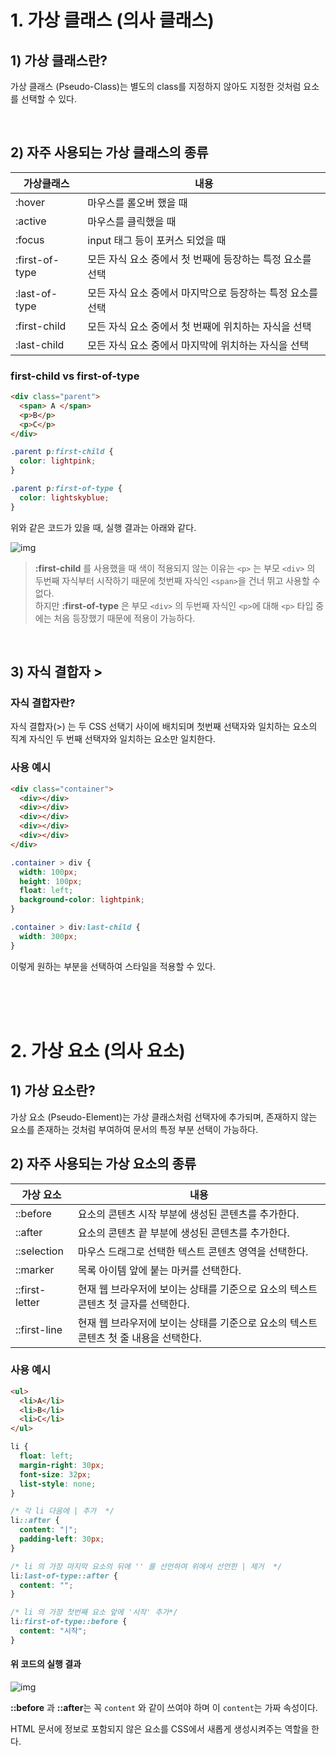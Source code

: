 # 1. 가상 클래스 (의사 클래스)

## 1) 가상 클래스란?

가상 클래스 (Pseudo-Class)는 별도의 class를 지정하지 않아도 지정한 것처럼 요소를 선택할 수 있다.

<br>

## 2) 자주 사용되는 가상 클래스의 종류

| 가상클래스     | 내용                                                       |
| -------------- | ---------------------------------------------------------- |
| :hover         | 마우스를 롤오버 했을 때                                    |
| :active        | 마우스를 클릭했을 때                                       |
| :focus         | input 태그 등이 포커스 되었을 때                           |
| :first-of-type | 모든 자식 요소 중에서 첫 번째에 등장하는 특정 요소를 선택  |
| :last-of-type  | 모든 자식 요소 중에서 마지막으로 등장하는 특정 요소를 선택 |
| :first-child   | 모든 자식 요소 중에서 첫 번째에 위치하는 자식을 선택       |
| :last-child    | 모든 자식 요소 중에서 마지막에 위치하는 자식을 선택        |

### first-child vs first-of-type

```html
<div class="parent">
  <span> A </span>
  <p>B</p>
  <p>C</p>
</div>
```

```css
.parent p:first-child {
  color: lightpink;
}

.parent p:first-of-type {
  color: lightskyblue;
}
```

위와 같은 코드가 있을 때, 실행 결과는 아래와 같다.

![img](https://github.com/dolmeengii/fe-cs-study/blob/ea243947865896bf13340cbc14bc6f72f58730de/dolmeengii/CSS%20%EA%B0%80%EC%83%81%20%ED%81%B4%EB%9E%98%EC%8A%A4%EC%99%80%20%EA%B0%80%EC%83%81%20%EC%9A%94%EC%86%8C/images/first-child.png)

> **:first-child** 를 사용했을 때 색이 적용되지 않는 이유는 `<p>` 는 부모 `<div>` 의 두번째 자식부터 시작하기 때문에 첫번째 자식인 `<span>`을 건너 뛰고 사용할 수 없다. <br>
> 하지만 **:first-of-type** 은 부모 `<div>` 의 두번째 자식인 `<p>`에 대해 `<p>` 타입 중에는 처음 등장했기 때문에 적용이 가능하다.

<br>

## 3) 자식 결합자 >

### 자식 결합자란?

자식 결합자(>) 는 두 CSS 선택기 사이에 배치되며 첫번째 선택자와 일치하는 요소의 직계 자식인 두 번째 선택자와 일치하는 요소만 일치한다.

### 사용 예시

```html
<div class="container">
  <div></div>
  <div></div>
  <div></div>
  <div></div>
  <div></div>
</div>
```

```css
.container > div {
  width: 100px;
  height: 100px;
  float: left;
  background-color: lightpink;
}

.container > div:last-child {
  width: 300px;
}
```

이렇게 원하는 부분을 선택하여 스타일을 적용할 수 있다.

<br>
<br>
<br>

# 2. 가상 요소 (의사 요소)

## 1) 가상 요소란?

가상 요소 (Pseudo-Element)는 가상 클래스처럼 선택자에 추가되며, 존재하지 않는 요소를 존재하는 것처럼 부여하여 문서의 특정 부분 선택이 가능하다.

## 2) 자주 사용되는 가상 요소의 종류

| 가상 요소      | 내용                                                                                  |
| -------------- | ------------------------------------------------------------------------------------- |
| ::before       | 요소의 콘텐츠 시작 부분에 생성된 콘텐츠를 추가한다.                                   |
| ::after        | 요소의 콘텐츠 끝 부분에 생성된 콘텐츠를 추가한다.                                     |
| ::selection    | 마우스 드래그로 선택한 텍스트 콘텐츠 영역을 선택한다.                                 |
| ::marker       | 목록 아이템 앞에 붙는 마커를 선택한다.                                                |
| ::first-letter | 현재 웹 브라우저에 보이는 상태를 기준으로 요소의 텍스트 콘텐츠 첫 글자를 선택한다.    |
| ::first-line   | 현재 웹 브라우저에 보이는 상태를 기준으로 요소의 텍스트 콘텐츠 첫 줄 내용을 선택한다. |

### 사용 예시

```html
<ul>
  <li>A</li>
  <li>B</li>
  <li>C</li>
</ul>
```

```css
li {
  float: left;
  margin-right: 30px;
  font-size: 32px;
  list-style: none;
}

/* 각 li 다음에 | 추가  */
li::after {
  content: "|";
  padding-left: 30px;
}

/* li 의 가장 마지막 요소의 뒤에 '' 를 선언하여 위에서 선언한 | 제거  */
li:last-of-type::after {
  content: "";
}

/* li 의 가장 첫번째 요소 앞에 '시작' 추가*/
li:first-of-type::before {
  content: "시작";
}
```

#### 위 코드의 실행 결과

![img](https://github.com/dolmeengii/fe-cs-study/blob/ea243947865896bf13340cbc14bc6f72f58730de/dolmeengii/CSS%20%EA%B0%80%EC%83%81%20%ED%81%B4%EB%9E%98%EC%8A%A4%EC%99%80%20%EA%B0%80%EC%83%81%20%EC%9A%94%EC%86%8C/images/after.png)

**::before** 과 **::after**는 꼭 `content` 와 같이 쓰여야 하며 이 `content`는 가짜 속성이다.

HTML 문서에 정보로 포함되지 않은 요소를 CSS에서 새롭게 생성시켜주는 역할을 한다.
